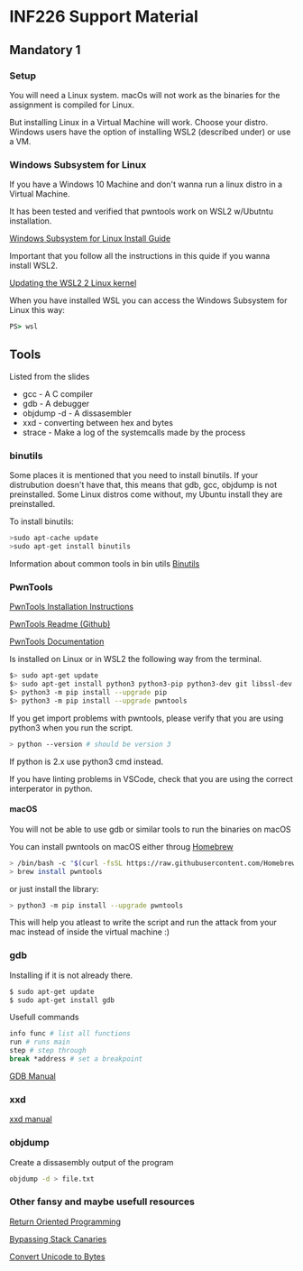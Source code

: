 # INF226 Support Material

## Mandatory 1

### Setup

You will need a Linux system.
macOs will not work as the binaries for the assignment is compiled for Linux.

But installing Linux in a Virtual Machine will work.
Choose your distro.
Windows users have the option of installing WSL2 (described under) or use a VM.

### Windows Subsystem for Linux

If you have a Windows 10 Machine and don't wanna run a linux distro in a Virtual Machine.

It has been tested and verified that pwntools work on WSL2 w/Ubutntu installation.

[Windows Subsystem for Linux Install Guide](https://docs.microsoft.com/en-us/windows/wsl/install-win10)

Important that you follow all the instructions in this quide if you wanna install WSL2.

[Updating the WSL2 2 Linux kernel](https://docs.microsoft.com/en-us/windows/wsl/wsl2-kernel)

When you have installed WSL you can access the Windows Subsystem for Linux this way:

```cmd
PS> wsl
```

## Tools

Listed from the slides

* gcc - A C compiler
* gdb - A debugger
* objdump -d - A dissasembler
* xxd - converting between hex and bytes
* strace - Make a log of the systemcalls made by the process

### binutils

Some places it is mentioned that you need to install binutils.
If your distrubution doesn't have that, this means that gdb, gcc, objdump is not preinstalled. Some Linux distros come without, my Ubuntu install they are preinstalled.

To install binutils:
```sh
>sudo apt-cache update
>sudo apt-get install binutils
```

Information about common tools in bin utils
[Binutils](https://www.gnu.org/software/binutils/binutils.html)

### PwnTools

[PwnTools Installation Instructions](http://docs.pwntools.com/en/latest/install.html)

[PwnTools Readme (Github)](https://github.com/Gallopsled/pwntools-tutorial#readme)

[PwnTools Documentation](http://docs.pwntools.com/en/stable/intro.html)

Is installed on Linux or in WSL2 the following way from the terminal.

```sh
$> sudo apt-get update
$> sudo apt-get install python3 python3-pip python3-dev git libssl-dev libffi-dev build-essential
$> python3 -m pip install --upgrade pip
$> python3 -m pip install --upgrade pwntools
```

If you get import problems with pwntools, please verify that you are using python3 when you run the script.

```sh
> python --version # should be version 3
```

If python is 2.x use python3 cmd instead.

If you have linting problems in VSCode, check that you are using the correct interperator in python.

#### macOS

You will not be able to use gdb or similar tools to run the binaries on macOS

You can install pwntools on macOS either throug [Homebrew](https://brew.sh/)

```sh
> /bin/bash -c "$(curl -fsSL https://raw.githubusercontent.com/Homebrew/install/master/install.sh)"
> brew install pwntools
```

or just install the library:

```sh
> python3 -m pip install --upgrade pwntools
```

This will help you atleast to write the script and run the attack from your mac instead of inside the virtual machine :) 

### gdb

Installing if it is not already there.

```sh
$ sudo apt-get update
$ sudo apt-get install gdb
```

Usefull commands
```sh
info func # list all functions
run # runs main
step # step through
break *address # set a breakpoint
```

[GDB Manual](https://ftp.gnu.org/old-gnu/Manuals/gdb/html_node/gdb_toc.html)


### xxd

[xxd manual](http://manpages.ubuntu.com/manpages/precise/man1/xxd.1.html)

### objdump

Create a dissasembly output of the program

```sh
objdump -d > file.txt
```

### Other fansy and maybe usefull resources
[Return Oriented Programming](https://ctf101.org/binary-exploitation/return-oriented-programming/)

[Bypassing Stack Canaries](https://ctf101.org/binary-exploitation/stack-canaries/)

[Convert Unicode to Bytes](https://onlineunicodetools.com/convert-unicode-to-bytes)